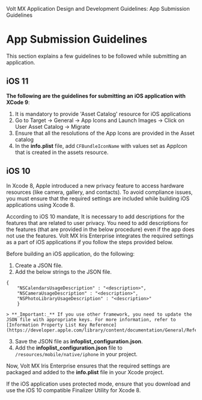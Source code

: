                           

Volt MX  Application Design and Development Guidelines: App Submission Guidelines

App Submission Guidelines
=========================

This section explains a few guidelines to be followed while submitting an application.

iOS 11
------

**The following are the guidelines for submitting an iOS application with XCode 9**:

1.  It is mandatory to provide 'Asset Catalog' resource for iOS applications
2.  Go to Target -> General -> App Icons and Launch Images -> Click on User Asset Catalog -> Migrate
3.  Ensure that all the resolutions of the App Icons are provided in the Asset catalog
4.  In the **info.plist** file, add `CFBundleIconName` with values set as AppIcon that is created in the assets resource.

iOS 10
------

In Xcode 8, Apple introduced a new privacy feature to access hardware resources (like camera, gallery, and contacts). To avoid compliance issues, you must ensure that the required settings are included while building iOS applications using Xcode 8.

According to iOS 10 mandate, It is necessary to add descriptions for the features that are related to user privacy. You need to add descriptions for the features (that are provided in the below procedure) even if the app does not use the features. Volt MX Iris Enterprise integrates the required settings as a part of iOS applications if you follow the steps provided below.

Before building an iOS application, do the following:

1.  Create a JSON file.
2.  Add the below strings to the JSON file.
```
{  
    "NSCalendarsUsageDescription" : "<description>",  
    "NSCameraUsageDescription" : "<description>",  
    "NSPhotoLibraryUsageDescription" : "<description>"  
    }
```
    
    > **_Important:_** If you use other framework, you need to update the JSON file with appropriate keys. For more information, refer to [Information Property List Key Reference](https://developer.apple.com/library/content/documentation/General/Reference/InfoPlistKeyReference/Articles/CocoaKeys.md).
    
3.  Save the JSON file as **infoplist\_configuration.json**.
4.  Add the **infoplist\_configuration.json** file to `/resources/mobile/native/iphone` in your project.

Now, Volt MX Iris Enterprise ensures that the required settings are packaged and added to the **info.plist** file in your Xcode project.

If the iOS application uses protected mode, ensure that you download and use the iOS 10 compatible Finalizer Utility for Xcode 8.
